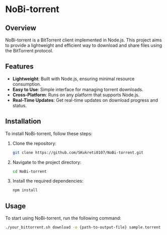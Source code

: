 # NoBi-torrent

## Overview

NoBi-torrent is a BitTorrent client implemented in Node.js. This project aims to provide a lightweight and efficient way to download and share files using the BitTorrent protocol.

## Features

- **Lightweight**: Built with Node.js, ensuring minimal resource consumption.
- **Easy to Use**: Simple interface for managing torrent downloads.
- **Cross-Platform**: Runs on any platform that supports Node.js.
- **Real-Time Updates**: Get real-time updates on download progress and status.

## Installation

To install NoBi-torrent, follow these steps:

1. Clone the repository:

    ```bash
    git clone https://github.com/SKukreti0107/NoBi-torrent.git
    ```

2. Navigate to the project directory:

    ```bash
    cd NoBi-torrent
    ```

3. Install the required dependencies:

    ```bash
    npm install
    ```

## Usage

To start using NoBi-torrent, run the following command:

```bash
./your_bittorrent.sh download -o {path-to-output-file} sample.torrent
```